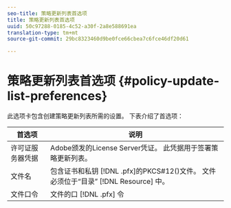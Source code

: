```yaml
---
seo-title: 策略更新列表首选项
title: 策略更新列表首选项
uuid: 50c97288-0185-4c52-a30f-2a8e588691ea
translation-type: tm+mt
source-git-commit: 29bc8323460d9be0fce66cbea7c6fce46df20d61

---
```



# 策略更新列表首选项 {#policy-update-list-preferences}

此选项卡包含创建策略更新列表所需的设置。 下表介绍了首选项：

| 首选项 | 说明 |
|---|---|
| 许可证服务器凭据 | Adobe颁发的License Server凭证。 此凭据用于签署策略更新列表。 |
| 文件名 | 包含证书和私钥 [!DNL .pfx]的PKCS#12()文件。 文件必须位于“目录” [!DNL Resource] 中。 |
| 文件口令 | 文件的口 [!DNL .pfx] 令 |

